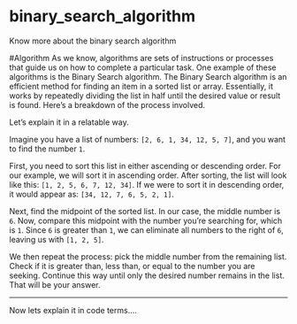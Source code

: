 # binary_search_algorithm
Know more about the binary search algorithm

#Algorithm
As we know, algorithms are sets of instructions or processes that guide us on how to complete a particular task. One example of these algorithms is the Binary Search algorithm. The Binary Search algorithm is an efficient method for finding an item in a sorted list or array. Essentially, it works by repeatedly dividing the list in half until the desired value or result is found. Here’s a breakdown of the process involved.

Let’s explain it in a relatable way. 

Imagine you have a list of numbers: `[2, 6, 1, 34, 12, 5, 7]`, and you want to find the number `1`.

First, you need to sort this list in either ascending or descending order. For our example, we will sort it in ascending order. After sorting, the list will look like this: `[1, 2, 5, 6, 7, 12, 34]`. If we were to sort it in descending order, it would appear as: `[34, 12, 7, 6, 5, 2, 1]`.

Next, find the midpoint of the sorted list. In our case, the middle number is `6`. Now, compare this midpoint with the number you’re searching for, which is `1`. Since `6` is greater than `1`, we can eliminate all numbers to the right of `6`, leaving us with `[1, 2, 5]`. 

We then repeat the process: pick the middle number from the remaining list. Check if it is greater than, less than, or equal to the number you are seeking. Continue this way until only the desired number remains in the list. That will be your answer.

--- 
Now lets explain it in code terms....

